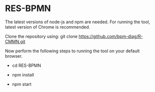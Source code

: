 # RES-BPMN
The latest versions of node-js and npm are needed.
For running the tool, latest version of Chrome is recommended.

Clone the repository using: git clone https://github.com/bpm-diag/R-CMMN.git

Now perform the following steps to running the tool on your default browser.

  - cd RES-BPMN

  - npm install

  - npm start
